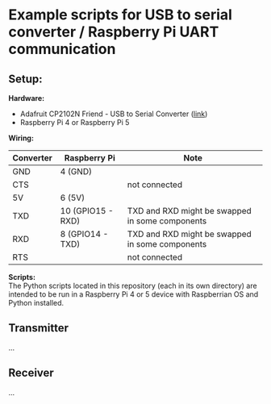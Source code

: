 # Example scripts for USB to serial converter / Raspberry Pi UART communication 
## Setup:
**Hardware:**
- Adafruit CP2102N Friend - USB to Serial Converter ([link](https://www.adafruit.com/product/5335))
- Raspberry Pi 4 or Raspberry Pi 5

**Wiring:**

| Converter | Raspberry Pi      | Note                                             |
|-----------|-------------------|--------------------------------------------------|
| GND       | 4 (GND)           |                                                  |
| CTS       |                   | not connected                                    |
| 5V        | 6 (5V)            |                                                  |
| TXD       | 10 (GPIO15 - RXD) | TXD and RXD might be swapped in some components  |
| RXD       | 8 (GPIO14 - TXD)  | TXD and RXD might be swapped in some components  |
| RTS       |                   | not connected                                    |

**Scripts:** <br/>
The Python scripts located in this repository (each in its own directory) are intended to be run in 
a Raspberry Pi 4 or 5 device with Raspberrian OS and Python installed.

## Transmitter
...

## Receiver
...